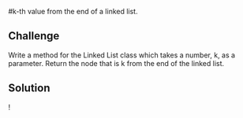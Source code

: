 #k-th value from the end of a linked list.



## Challenge
Write a method for the Linked List class which takes a number, k, as a parameter. Return the node that is k from the end of the linked list.

## Solution
!
